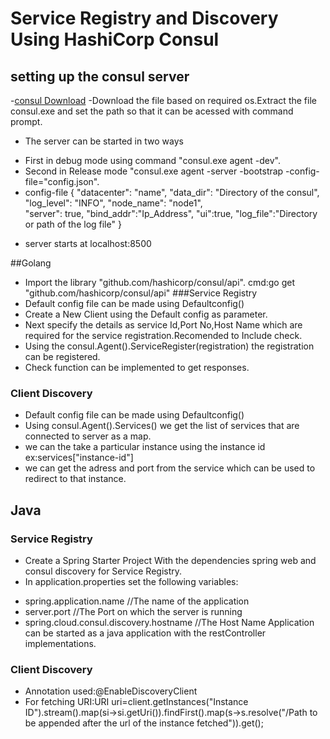 
# Service Registry and Discovery Using HashiCorp Consul

## setting up the consul server
 -[consul Download](https://developer.hashicorp.com/consul/downloads?host=www.consul.io)
 -Download the file based on required os.Extract the file consul.exe and set the path so that it can be acessed with command prompt.
 - The server can be started in two ways
 + First in debug mode using command "consul.exe agent -dev".
 + Second in Release mode "consul.exe agent -server -bootstrap -config-file="config.json".
 + config-file
  {
  "datacenter": "name",
  "data_dir": "Directory of the consul", 
  "log_level": "INFO", 
  "node_name": "node1",  
  "server": true,
  "bind_addr":"Ip_Address",
  "ui":true,
  "log_file":"Directory or path of the log file"
}
- server starts at localhost:8500

##Golang

- Import the library "github.com/hashicorp/consul/api".
cmd:go get "github.com/hashicorp/consul/api"
###Service Registry
- Default config file can be made using Defaultconfig()
- Create a New Client using the Default config as parameter.
- Next specify the details as service Id,Port No,Host Name which are required for the service registration.Recomended to Include check.
- Using the consul.Agent().ServiceRegister(registration) the registration can be registered.
- Check function can be implemented to get responses.
### Client Discovery
- Default config file can be made using Defaultconfig()
- Using consul.Agent().Services() we get the list of services that are connected to server as a map.
- we can the take a particular instance using the instance id 
ex:services["instance-id"]
- we can get the adress and port from the service which can be used to redirect to that instance.

## Java

### Service Registry
- Create a Spring Starter Project With the dependencies spring web and consul discovery for Service Registry.
- In application.properties set the following variables:
+ spring.application.name //The name of the application 
+ server.port //The Port on which the server is running
+ spring.cloud.consul.discovery.hostname //The Host Name 
Application can be started as a java application with the restController implementations.

### Client Discovery
- Annotation used:@EnableDiscoveryClient
- For fetching URI:URI uri=client.getInstances("Instance ID").stream().map(si->si.getUri()).findFirst().map(s->s.resolve("/Path to be appended after the url of the instance fetched")).get();


